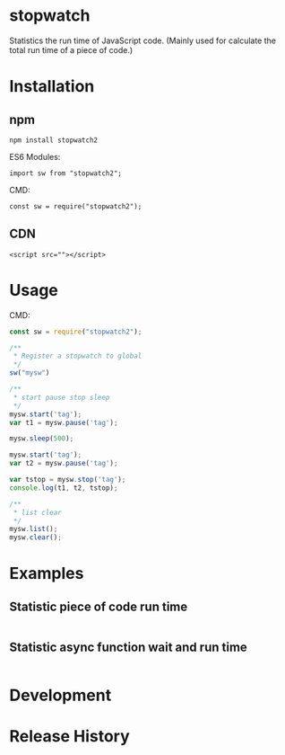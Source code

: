 # stopwatch
Statistics the run time of JavaScript code. (Mainly used for calculate the total run time of a piece of code.)

# Installation

## npm

```
npm install stopwatch2
```

ES6 Modules:

```
import sw from "stopwatch2";
```

CMD:

```
const sw = require("stopwatch2");
```

## CDN

```
<script src=""></script>
```

# Usage

CMD:

```js
const sw = require("stopwatch2");

/**
 * Register a stopwatch to global
 */
sw("mysw")

/**
 * start pause stop sleep
 */
mysw.start('tag');
var t1 = mysw.pause('tag');

mysw.sleep(500);

mysw.start('tag');
var t2 = mysw.pause('tag');

var tstop = mysw.stop('tag');
console.log(t1, t2, tstop);

/**
 * list clear
 */
mysw.list();
mysw.clear();
```

# Examples

## Statistic piece of code run time

```js
```

## Statistic async function wait and run time

```js
```

# Development

# Release History